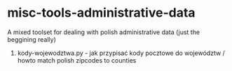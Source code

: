 misc-tools-administrative-data
==============================

A mixed toolset for dealing with polish administrative data (just the beggining really)

1. kody-wojewodztwa.py - jak przypisać kody pocztowe do województw / howto match polish zipcodes to counties
